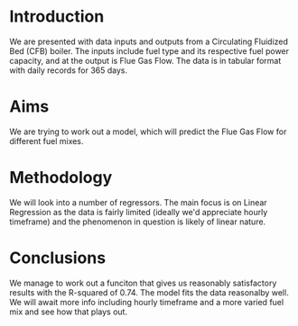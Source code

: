 <title> CFB Boiler Flue Gas Flow for different fuel types - Regression Model </title>

<h1>Introduction</h1>

We are presented with data inputs and outputs from a Circulating Fluidized Bed (CFB) boiler. The inputs include fuel type and its respective fuel power capacity, and at the output is Flue Gas Flow. The data is in tabular format with daily records for 365 days.

<h1>Aims</h1>

We are trying to work out a model, which will predict the Flue Gas Flow for different fuel mixes.

<h1>Methodology</h1>
We will look into a number of regressors. The main focus is on Linear Regression as the data is fairly limited (ideally we'd appreciate hourly timeframe) and the phenomenon in question is likely of linear nature. 

<h1>Conclusions</h1>

We manage to work out a funciton that gives us reasonably satisfactory results with the R-squared of 0.74. The model fits the data reasonalby well. We will await more info including hourly timeframe and a more varied fuel mix and see how that plays out.

